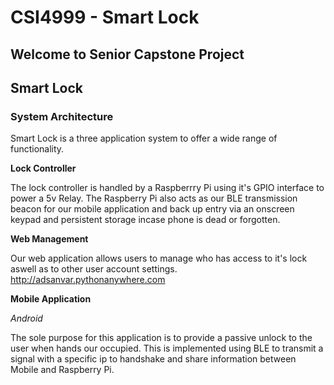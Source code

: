 # CSI4999 - Smart Lock

## Welcome to Senior Capstone Project

## Smart Lock

### System Architecture
Smart Lock is a three application system to offer a wide range of functionality.

__Lock Controller__

The lock controller is handled by a Raspberrry Pi using it's GPIO interface to power a 5v Relay. The Raspberry Pi also acts as our BLE transmission beacon for our mobile application and back up entry via an onscreen keypad and persistent storage incase phone is dead or forgotten.

__Web Management__

Our web application allows users to manage who has access to it's lock aswell as to other user account settings.
http://adsanvar.pythonanywhere.com


__Mobile Application__

*Android*

The sole purpose for this application is to provide a passive unlock to the user when hands our occupied. This is implemented using BLE to transmit a signal with a specific ip to handshake and share information between Mobile and Raspberry Pi.
